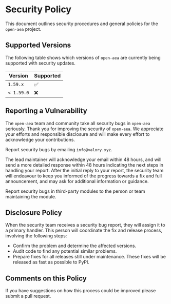 # Security Policy

This document outlines security procedures and general policies for the `open-aea` project.

## Supported Versions

The following table shows which versions of `open-aea` are currently being supported with security updates.

| Version    | Supported          |
|------------| ------------------ |
| `1.59.x`   | :white_check_mark: |
| `< 1.59.0` | :x:                |

## Reporting a Vulnerability

The `open-aea` team and community take all security bugs in `open-aea` seriously. Thank you for improving the security of `open-aea`. We appreciate your efforts and responsible disclosure and will make every effort to acknowledge your contributions.

Report security bugs by emailing `info@valory.xyz`.

The lead maintainer will acknowledge your email within 48 hours, and will send a more detailed response within 48 hours indicating the next steps in handling your report. After the initial reply to your report, the security team will endeavour to keep you informed of the progress towards a fix and full announcement, and may ask for additional information or guidance.

Report security bugs in third-party modules to the person or team maintaining the module.

## Disclosure Policy

When the security team receives a security bug report, they will assign it to a primary handler. This person will coordinate the fix and release process, involving the following steps:

- Confirm the problem and determine the affected versions.
- Audit code to find any potential similar problems.
- Prepare fixes for all releases still under maintenance. These fixes will be released as fast as possible to PyPI.

## Comments on this Policy

If you have suggestions on how this process could be improved please submit a pull request.
